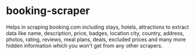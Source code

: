 # booking-scraper
Helps in scraping booking.com including stays, hotels, attractions to extract data like name, description, price, badges, location city, country, address, photos, rating, reviews, meal plans, deals, excluded prices and many more hidden information which you won't get from any other scrapers.
